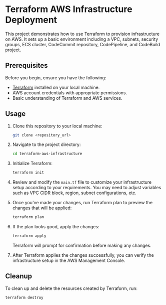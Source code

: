 # Terraform AWS Infrastructure Deployment

This project demonstrates how to use Terraform to provision infrastructure on AWS. It sets up a basic environment including a VPC, subnets, security groups, ECS cluster, CodeCommit repository, CodePipeline, and CodeBuild project.

## Prerequisites

Before you begin, ensure you have the following:

- [Terraform](https://www.terraform.io/downloads.html) installed on your local machine.
- AWS account credentials with appropriate permissions.
- Basic understanding of Terraform and AWS services.

## Usage

1. Clone this repository to your local machine:

    ```bash
    git clone <repository_url>
    ```

2. Navigate to the project directory:

    ```bash
    cd terraform-aws-infrastructure
    ```

3. Initialize Terraform:

    ```bash
    terraform init
    ```

4. Review and modify the `main.tf` file to customize your infrastructure setup according to your requirements. You may need to adjust variables such as VPC CIDR block, region, subnet configurations, etc.

5. Once you've made your changes, run Terraform plan to preview the changes that will be applied:

    ```bash
    terraform plan
    ```

6. If the plan looks good, apply the changes:

    ```bash
    terraform apply
    ```

    Terraform will prompt for confirmation before making any changes.

7. After Terraform applies the changes successfully, you can verify the infrastructure setup in the AWS Management Console.

## Cleanup

To clean up and delete the resources created by Terraform, run:

```bash
terraform destroy
